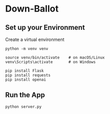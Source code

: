# Down-Ballot

## Set up your Environment
Create a virtual environment
```
python -m venv venv

source venv/bin/activate    # on macOS/Linux
venv\Scripts\activate       # on Windows

pip install Flask
pip install requests
pip install openai
```

## Run the App
```
python server.py
```
